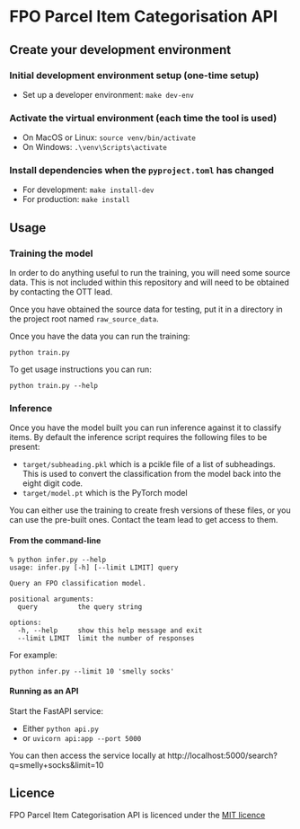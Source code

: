 # FPO Parcel Item Categorisation API

## Create your development environment

### Initial development environment setup (one-time setup)
- Set up a developer environment: `make dev-env`

### Activate the virtual environment (each time the tool is used)
- On MacOS or Linux: `source venv/bin/activate`
- On Windows: `.\venv\Scripts\activate`

### Install dependencies when the `pyproject.toml` has changed
- For development: `make install-dev`
- For production: `make install`

## Usage

### Training the model
In order to do anything useful to run the training, you will need some source data. This is not included within this repository and will need to be obtained by contacting the OTT lead.

Once you have obtained the source data for testing, put it in a directory in the project root named `raw_source_data`.

Once you have the data you can run the training:
```
python train.py
```

To get usage instructions you can run:
```
python train.py --help
```

### Inference

Once you have the model built you can run inference against it to classify items. By default the inference script requires the following files to be present:

- `target/subheading.pkl` which is a pcikle file of a list of subheadings. This is used to convert the classification from the model back into the eight digit code.
- `target/model.pt` which is the PyTorch model

You can either use the training to create fresh versions of these files, or you can use the pre-built ones. Contact the team lead to get access to them.

#### From the command-line

```
% python infer.py --help
usage: infer.py [-h] [--limit LIMIT] query

Query an FPO classification model.

positional arguments:
  query          the query string

options:
  -h, --help     show this help message and exit
  --limit LIMIT  limit the number of responses

```

For example:

`python infer.py --limit 10 'smelly socks'`

#### Running as an API

Start the FastAPI service:
- Either `python api.py`
- or `uvicorn api:app --port 5000`

You can then access the service locally at http://localhost:5000/search?q=smelly+socks&limit=10


## Licence

FPO Parcel Item Categorisation API is licenced under the [MIT licence](LICENCE.txt)
